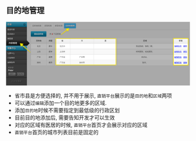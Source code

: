 ## 目的地管理

![dest](assets/destList.png)

- 省市县是方便选择的, 并不用于展示, `直销平台`展示的是`目的地`和`区域`两项
- 可以通过`编辑`添加一个目的地更多的区域.
- 添加`目的地`时候不需要指定到最低级的行政区划
- 目前目的地添加后, 需要告知开发才可以生效
- 对应的区域有医居的时候, `直销平台`首页才会展示对应的区域
- `直销平台`首页的城市列表目前是固定的